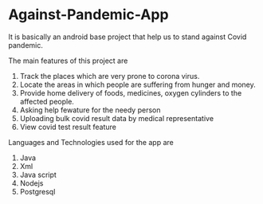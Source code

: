 # Against-Pandemic-App
It is basically an android base project that help us to stand against Covid pandemic.

The main features of this project are 
1. Track the places which are very prone to corona virus.
2. Locate the areas in which people are suffering from hunger and money.
3. Provide home delivery of foods, medicines, oxygen cylinders to the affected people.
4. Asking help fewature for the needy person
5. Uploading bulk covid result data by medical representative
6. View covid test result feature 

Languages and Technologies used for the app are
1. Java
2. Xml
3. Java script
4. Nodejs
5. Postgresql
